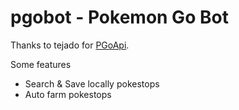 # pgobot - Pokemon Go Bot
Thanks to tejado for [PGoApi](https://github.com/tejado). 

Some features
 * Search & Save locally pokestops
 * Auto farm pokestops
